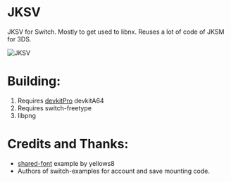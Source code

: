 # JKSV

JKSV for Switch. Mostly to get used to libnx. Reuses a lot of code of JKSM for 3DS.

![JKSV](https://dl.dropboxusercontent.com/s/g8wuu0qkzo8va8k/2018062316054200-DB1426D1DFD034027CECDE9C2DD914B8.jpg)

# Building:
1. Requires [devkitPro](https://devkitpro.org/) devkitA64
2. Requires switch-freetype
3. libpng

# Credits and Thanks:
* [shared-font](https://github.com/switchbrew/switch-portlibs-examples) example by yellows8
* Authors of switch-examples for account and save mounting code.